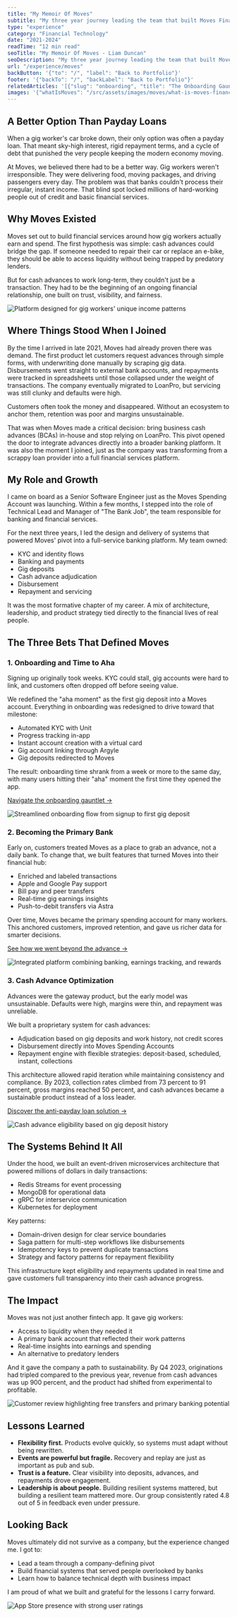 ```yaml
---
title: "My Memoir Of Moves"
subtitle: "My three year journey leading the team that built Moves Financial's core banking platform and transformed cash advances for gig workers."
type: "experience"
category: "Financial Technology"
date: "2021-2024"
readTime: "12 min read"
seoTitle: "My Memoir Of Moves - Liam Duncan"
seoDescription: "My three year journey leading the team that built Moves Financial's core banking platform and transformed cash advances for gig workers."
url: "/experience/moves"
backButton: '{"to": "/", "label": "Back to Portfolio"}'
footer: '{"backTo": "/", "backLabel": "Back to Portfolio"}'
relatedArticles: '[{"slug": "onboarding", "title": "The Onboarding Gauntlet", "description": "Overcoming identity verification, compliance hurdles, and system integration challenges", "icon": "FileText"}, {"slug": "primary-bank", "title": "Beyond the Advance", "description": "How we transformed transaction behavior and became their financial home base", "icon": "Building"}, {"slug": "cash-advances", "title": "The Anti-Payday Loan", "description": "How we built systems that understand gig income and eliminate predatory lending", "icon": "CreditCard"}]'
images: '{"whatIsMoves": "/src/assets/images/moves/what-is-moves-financial.jpg", "whyChooseMoves": "/src/assets/images/moves/why-choose-moves.jpg", "bcaFlow": "/src/assets/images/moves/bca-flow.jpg", "gigFlow": "/src/assets/images/moves/gig-flow.jpg", "movesReview": "/src/assets/images/moves/moves-review-1.jpg", "movesItunes": "/src/assets/images/moves/moves-itunes.jpg"}'
---
```


## A Better Option Than Payday Loans

When a gig worker's car broke down, their only option was often a payday loan. That meant sky-high interest, rigid repayment terms, and a cycle of debt that punished the very people keeping the modern economy moving.

At Moves, we believed there had to be a better way. Gig workers weren't irresponsible. They were delivering food, moving packages, and driving passengers every day. The problem was that banks couldn't process their irregular, instant income. That blind spot locked millions of hard-working people out of credit and basic financial services.

## Why Moves Existed

Moves set out to build financial services around how gig workers actually earn and spend. The first hypothesis was simple: cash advances could bridge the gap. If someone needed to repair their car or replace an e-bike, they should be able to access liquidity without being trapped by predatory lenders.

But for cash advances to work long-term, they couldn't just be a transaction. They had to be the beginning of an ongoing financial relationship, one built on trust, visibility, and fairness.

![Platform designed for gig workers' unique income patterns]({{images.whatIsMoves}})

## Where Things Stood When I Joined

By the time I arrived in late 2021, Moves had already proven there was demand. The first product let customers request advances through simple forms, with underwriting done manually by scraping gig data. Disbursements went straight to external bank accounts, and repayments were tracked in spreadsheets until those collapsed under the weight of transactions. The company eventually migrated to LoanPro, but servicing was still clunky and defaults were high.

Customers often took the money and disappeared. Without an ecosystem to anchor them, retention was poor and margins unsustainable.

That was when Moves made a critical decision: bring business cash advances (BCAs) in-house and stop relying on LoanPro. This pivot opened the door to integrate advances directly into a broader banking platform. It was also the moment I joined, just as the company was transforming from a scrappy loan provider into a full financial services platform.

## My Role and Growth

I came on board as a Senior Software Engineer just as the Moves Spending Account was launching. Within a few months, I stepped into the role of Technical Lead and Manager of "The Bank Job", the team responsible for banking and financial services.

For the next three years, I led the design and delivery of systems that powered Moves' pivot into a full-service banking platform. My team owned:

- KYC and identity flows
- Banking and payments
- Gig deposits
- Cash advance adjudication
- Disbursement
- Repayment and servicing

It was the most formative chapter of my career. A mix of architecture, leadership, and product strategy tied directly to the financial lives of real people.

## The Three Bets That Defined Moves

### 1. Onboarding and Time to Aha

Signing up originally took weeks. KYC could stall, gig accounts were hard to link, and customers often dropped off before seeing value.

We redefined the "aha moment" as the first gig deposit into a Moves account. Everything in onboarding was redesigned to drive toward that milestone:

- Automated KYC with Unit
- Progress tracking in-app
- Instant account creation with a virtual card
- Gig account linking through Argyle
- Gig deposits redirected to Moves

The result: onboarding time shrank from a week or more to the same day, with many users hitting their "aha" moment the first time they opened the app.

[Navigate the onboarding gauntlet →](/experience/moves/onboarding)

![Streamlined onboarding flow from signup to first gig deposit]({{images.whyChooseMoves}})

### 2. Becoming the Primary Bank

Early on, customers treated Moves as a place to grab an advance, not a daily bank. To change that, we built features that turned Moves into their financial hub:

- Enriched and labeled transactions
- Apple and Google Pay support
- Bill pay and peer transfers
- Real-time gig earnings insights
- Push-to-debit transfers via Astra

Over time, Moves became the primary spending account for many workers. This anchored customers, improved retention, and gave us richer data for smarter decisions.

[See how we went beyond the advance →](/experience/moves/primary-bank)

![Integrated platform combining banking, earnings tracking, and rewards]({{images.gigFlow}})

### 3. Cash Advance Optimization

Advances were the gateway product, but the early model was unsustainable. Defaults were high, margins were thin, and repayment was unreliable.

We built a proprietary system for cash advances:

- Adjudication based on gig deposits and work history, not credit scores
- Disbursement directly into Moves Spending Accounts
- Repayment engine with flexible strategies: deposit-based, scheduled, instant, collections

This architecture allowed rapid iteration while maintaining consistency and compliance. By 2023, collection rates climbed from 73 percent to 91 percent, gross margins reached 50 percent, and cash advances became a sustainable product instead of a loss leader.

[Discover the anti-payday loan solution →](/experience/moves/cash-advances)

![Cash advance eligibility based on gig deposit history]({{images.bcaFlow}})

## The Systems Behind It All

Under the hood, we built an event-driven microservices architecture that powered millions of dollars in daily transactions:

- Redis Streams for event processing
- MongoDB for operational data
- gRPC for interservice communication
- Kubernetes for deployment

Key patterns:

- Domain-driven design for clear service boundaries
- Saga pattern for multi-step workflows like disbursements
- Idempotency keys to prevent duplicate transactions
- Strategy and factory patterns for repayment flexibility

This infrastructure kept eligibility and repayments updated in real time and gave customers full transparency into their cash advance progress.

## The Impact

Moves was not just another fintech app. It gave gig workers:

- Access to liquidity when they needed it
- A primary bank account that reflected their work patterns
- Real-time insights into earnings and spending
- An alternative to predatory lenders

And it gave the company a path to sustainability. By Q4 2023, originations had tripled compared to the previous year, revenue from cash advances was up 900 percent, and the product had shifted from experimental to profitable.

![Customer review highlighting free transfers and primary banking potential]({{images.movesReview}})

## Lessons Learned

- **Flexibility first.** Products evolve quickly, so systems must adapt without being rewritten.
- **Events are powerful but fragile.** Recovery and replay are just as important as pub and sub.
- **Trust is a feature.** Clear visibility into deposits, advances, and repayments drove engagement.
- **Leadership is about people.** Building resilient systems mattered, but building a resilient team mattered more. Our group consistently rated 4.8 out of 5 in feedback even under pressure.

## Looking Back

Moves ultimately did not survive as a company, but the experience changed me. I got to:

- Lead a team through a company-defining pivot
- Build financial systems that served people overlooked by banks
- Learn how to balance technical depth with business impact

I am proud of what we built and grateful for the lessons I carry forward.

![App Store presence with strong user ratings]({{images.movesItunes}})
